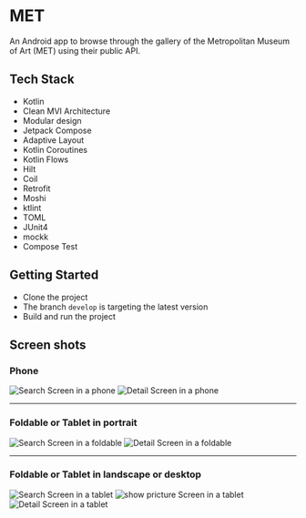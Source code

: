 # MET
An Android app to browse through the gallery of the Metropolitan
Museum of Art (MET) using their public API.

## Tech Stack

- Kotlin
- Clean MVI Architecture
- Modular design
- Jetpack Compose
- Adaptive Layout
- Kotlin Coroutines
- Kotlin Flows
- Hilt
- Coil
- Retrofit
- Moshi
- ktlint
- TOML
- JUnit4
- mockk
- Compose Test

## Getting Started
- Clone the project 
- The branch `develop` is targeting the latest version
- Build and run the project

## Screen shots

### Phone
![Search Screen in a phone](docs/images/search_phone.png "Search Screen in a phone") ![Detail Screen in a phone](docs/images/detail_phone.png "Detail Screen in a phone") 

-----------------------------------

### Foldable or Tablet in portrait
![Search Screen in a foldable](docs/images/search_foldable.png "Search Screen in a foldable") ![Detail Screen in a foldable](docs/images/detail_foldable.png "Detail Screen in a foldable") 

-----------------------------------

### Foldable or Tablet in landscape or desktop
![Search Screen in a tablet](docs/images/search_tablet.png "Search Screen in a tablet") ![show pricture Screen in a tablet](docs/images/show_picture_tablet.png "show pricture Screen in a tablet") ![Detail Screen in a tablet](docs/images/detail_tablet.png "Detail Screen in a tablet") 
